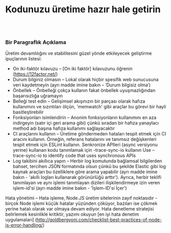 # Kodunuzu üretime hazır hale getirin

<br/><br/>


### Bir Paragraflık Açıklama

Üretim devamlılığını ve stabilitesini güzel yönde etkileyecek geliştirme ipuçlarının listesi:

* On iki-faktör kılavuzu – [On iki faktör] kılavuzunu öğrenin (https://12factor.net/)
* Durum bilginiz olmasın – Lokal olarak hiçbir spesifik web sunucusuna veri kaydetmeyin (ayrı madde imine bakın – ‘Durum bilgisiz olma’)
* Önbellek – Önbelleği çokça kullanın fakat önbellek uyuşmazlığından başarısızlığa uğramayın
* Belleği test edin – Gelişimsel akışınızın bir parçası olarak hafıza kullanımını ve sızıntıları ölçün, 'memwatch' gibi araçlar bu görevi bir hayli basitleştirebilir
* Fonksiyonları isimlendirin – Anonim fonksiyonların kullanımını en aza indirgeyin (satır içi geri arama gibi) çünkü sıradan bir hafıza yanaylacı method adı başına hafıza kullanımı sağlayacaktır
* CI araçlarını kullanın – Üretime göndermeden hataları tespit etmek için CI aracını kullanın. Örneğin, referans hatalarını ve tanımsız değişkenleri tespit etmek için ESLint kullanın. Senkronize APIleri (async versiyonu yerine) kullanan kodu tanımlamak için -trace-sync-io kullanın Use –trace-sync-io to identify code that uses synchronous APIs
* Log takibini akıllıca yapın – Herbir log komutunda bağlamsal bilgilerden bahset, tercihen JSON formatında olsun çünkü bu şekilde Elastic gibi log kaynak araçları bu özelliklere göre arama yapabilir (ayrı madde imine bakın - 'akıllı logları kullanarak görünürlüğü arttır'). Ayrıca, herbir teklifi tanımlayan ve aynı işlemi tanımlayan dizileri ilişkilendirmeye izin veren işlem-id'si (ayrı madde imine bakın - 'İşlem-ID'si İçer')

Hata yönetimi –  Hata işleme, Node.JS üretim sitelerinin zayıf noktasıdır - birçok Node işlemi küçük hatalar yüzünden çöküyor, bazıları ise çökmek yerine hatalı olarak var olmaya devam ediyor. Hata denetleme stratejisi belirlemek kesinlikle kritiktir, yazımı okuyun [en iyi hata denetim uygulamaları] (http://goldbergyoni.com/checklist-best-practices-of-node-js-error-handling/)
